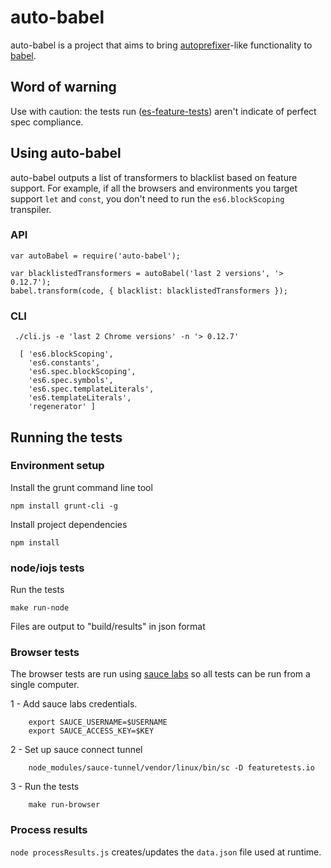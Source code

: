 # auto-babel
auto-babel is a project that aims to bring [autoprefixer](https://github.com/postcss/autoprefixer-core#usage)-like functionality to [babel](https://github.com/babel/babel).

## Word of warning
Use with caution: the tests run ([es-feature-tests](https://github.com/getify/es-feature-tests)) aren't indicate of perfect spec compliance.

## Using auto-babel

auto-babel outputs a list of transformers to blacklist based on feature support. For example, if all the browsers and environments you target support `let` and `const`, you don't need to run the `es6.blockScoping` transpiler.

### API

    var autoBabel = require('auto-babel');

    var blacklistedTransformers = autoBabel('last 2 versions', '> 0.12.7');
    babel.transform(code, { blacklist: blacklistedTransformers });

### CLI

     ./cli.js -e 'last 2 Chrome versions' -n '> 0.12.7'
     
      [ 'es6.blockScoping',
        'es6.constants',
        'es6.spec.blockScoping',
        'es6.spec.symbols',
        'es6.spec.templateLiterals',
        'es6.templateLiterals',
        'regenerator' ]

## Running the tests
### Environment setup

Install the grunt command line tool

    npm install grunt-cli -g

Install project dependencies

    npm install

### node/iojs tests
Run the tests

    make run-node
    
Files are output to "build/results" in json format

### Browser tests
The browser tests are run using [sauce labs](https://saucelabs.com/) so all tests can be run from a single computer.

1 - Add sauce labs credentials.
```
    export SAUCE_USERNAME=$USERNAME
    export SAUCE_ACCESS_KEY=$KEY
```
2 - Set up sauce connect tunnel
```
    node_modules/sauce-tunnel/vendor/linux/bin/sc -D featuretests.io
```
3 - Run the tests
```
    make run-browser
```

### Process results

`node processResults.js` creates/updates the `data.json` file used at runtime.